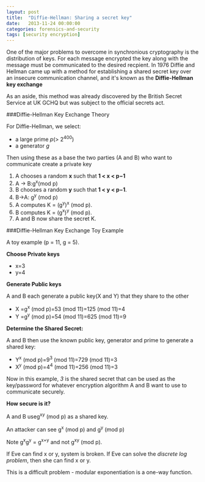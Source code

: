 ```yaml
---
layout: post
title:  "Diffie-Hellman: Sharing a secret key"
date:   2013-11-24 00:00:00
categories: forensics-and-security
tags: [security encryption]
---
```

One of the major problems to overcome in synchronious cryptography is the distribution of keys. For each message encrypted the key along with the message must be communicated to the desired recpient. In  1976 Diffie and Hellman came up with a method for establishing a shared secret key over an insecure communication channel, and it's known as the **Diffie-Hellman key exchange**
 
As an aside, this method was already discovered by the British Secret Service at UK GCHQ but was subject to the official secrets act. 

###Diffie-Hellman Key Exchange Theory
For Diffie-Hellman, we select:

- a large prime *p*(> 2<sup>400</sup>) 
- a generator *g* 

Then using these as a base the two parties (A and B) who want to communicate create a private key

1. A chooses a random **x** such that **1 < x < p−1**2. A → B:g<sup>x</sup>(mod p)3. B chooses a random **y** such that **1 < y < p−1**.
4. B→A: g<sup>y</sup> (mod p)5. A computes K = (g<sup>y</sup>)<sup>x</sup> (mod p).6. B computes K = (g<sup>x</sup>)<sup>y</sup> (mod p).7. A and B now share the secret K.###Diffie-Hellman Key Exchange Toy ExampleA toy example (p = 11, g = 5). 

**Choose Private keys**

- x=3- y=4 

**Generate Public keys**
A and B each generate a public key(X and Y) that they share to the other
- X =g<sup>x</sup> (mod p)=53 (mod 11)=125 (mod 11)=4- Y =g<sup>y</sup> (mod p)=54 (mod 11)=625 (mod 11)=9 

**Determine the Shared Secret:**
A and B then use the known public key, generator and prime to generate a shared key:
- Y<sup>x</sup> (mod p)=9<sup>3</sup> (mod 11)=729 (mod 11)=3 
- X<sup>y</sup> (mod p)=4<sup>4</sup> (mod 11)=256 (mod 11)=3

Now in this example, *3* is the shared secret that can be used as the key/password for whatever encryption algorithm A and B want to use to communicate securely.

**How secure is it?**

A and B useg<sup>xy</sup> (mod p) as a shared key. 

An attacker can see g<sup>x</sup> (mod p) and g<sup>y</sup> (mod p)Note g<sup>x</sup>g<sup>y</sup> = g<sup>x+y</sup> and not g<sup>xy</sup> (mod p).If Eve can find x or y, system is broken.If Eve can solve the *discrete log problem*, then she can find x or y.This is a difficult problem - modular exponentiation is a one-way function.